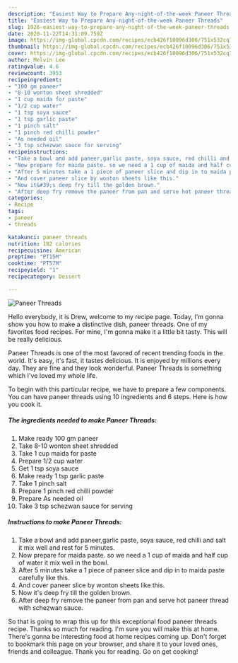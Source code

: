 ```yaml
---
description: "Easiest Way to Prepare Any-night-of-the-week Paneer Threads"
title: "Easiest Way to Prepare Any-night-of-the-week Paneer Threads"
slug: 1926-easiest-way-to-prepare-any-night-of-the-week-paneer-threads
date: 2020-11-22T14:31:09.759Z
image: https://img-global.cpcdn.com/recipes/ecb426f10096d306/751x532cq70/paneer-threads-recipe-main-photo.jpg
thumbnail: https://img-global.cpcdn.com/recipes/ecb426f10096d306/751x532cq70/paneer-threads-recipe-main-photo.jpg
cover: https://img-global.cpcdn.com/recipes/ecb426f10096d306/751x532cq70/paneer-threads-recipe-main-photo.jpg
author: Melvin Lee
ratingvalue: 4.6
reviewcount: 3953
recipeingredient:
- "100 gm paneer"
- "8-10 wonton sheet shredded"
- "1 cup maida for paste"
- "1/2 cup water"
- "1 tsp soya sauce"
- "1 tsp garlic paste"
- "1 pinch salt"
- "1 pinch red chilli powder"
- "As needed oil"
- "3 tsp schezwan sauce for serving"
recipeinstructions:
- "Take a bowl and add paneer,garlic paste, soya sauce, red chilli and salt it mix well and rest for 5 minutes."
- "Now prepare for maida paste. so we need a 1 cup of maida and half cup of water it mix well in the bowl."
- "After 5 minutes take a 1 piece of paneer slice and dip in to maida paste carefully like this."
- "And cover paneer slice by wonton sheets like this."
- "Now it&#39;s deep fry till the golden brown."
- "After deep fry remove the paneer from pan and serve hot paneer thread with schezwan sauce."
categories:
- Recipe
tags:
- paneer
- threads

katakunci: paneer threads 
nutrition: 182 calories
recipecuisine: American
preptime: "PT15M"
cooktime: "PT57M"
recipeyield: "1"
recipecategory: Dessert

---
```



![Paneer Threads](https://img-global.cpcdn.com/recipes/ecb426f10096d306/751x532cq70/paneer-threads-recipe-main-photo.jpg)

Hello everybody, it is Drew, welcome to my recipe page. Today, I'm gonna show you how to make a distinctive dish, paneer threads. One of my favorites food recipes. For mine, I'm gonna make it a little bit tasty. This will be really delicious.

Paneer Threads is one of the most favored of recent trending foods in the world. It's easy, it's fast, it tastes delicious. It is enjoyed by millions every day. They are fine and they look wonderful. Paneer Threads is something which I've loved my whole life.




To begin with this particular recipe, we have to prepare a few components. You can have paneer threads using 10 ingredients and 6 steps. Here is how you cook it.

<!--inarticleads1-->

##### The ingredients needed to make Paneer Threads:

1. Make ready 100 gm paneer
1. Take 8-10 wonton sheet shredded
1. Take 1 cup maida for paste
1. Prepare 1/2 cup water
1. Get 1 tsp soya sauce
1. Make ready 1 tsp garlic paste
1. Take 1 pinch salt
1. Prepare 1 pinch red chilli powder
1. Prepare As needed oil
1. Take 3 tsp schezwan sauce for serving




<!--inarticleads2-->

##### Instructions to make Paneer Threads:

1. Take a bowl and add paneer,garlic paste, soya sauce, red chilli and salt it mix well and rest for 5 minutes.
1. Now prepare for maida paste. so we need a 1 cup of maida and half cup of water it mix well in the bowl.
1. After 5 minutes take a 1 piece of paneer slice and dip in to maida paste carefully like this.
1. And cover paneer slice by wonton sheets like this.
1. Now it&#39;s deep fry till the golden brown.
1. After deep fry remove the paneer from pan and serve hot paneer thread with schezwan sauce.




So that is going to wrap this up for this exceptional food paneer threads recipe. Thanks so much for reading. I'm sure you will make this at home. There's gonna be interesting food at home recipes coming up. Don't forget to bookmark this page on your browser, and share it to your loved ones, friends and colleague. Thank you for reading. Go on get cooking!
